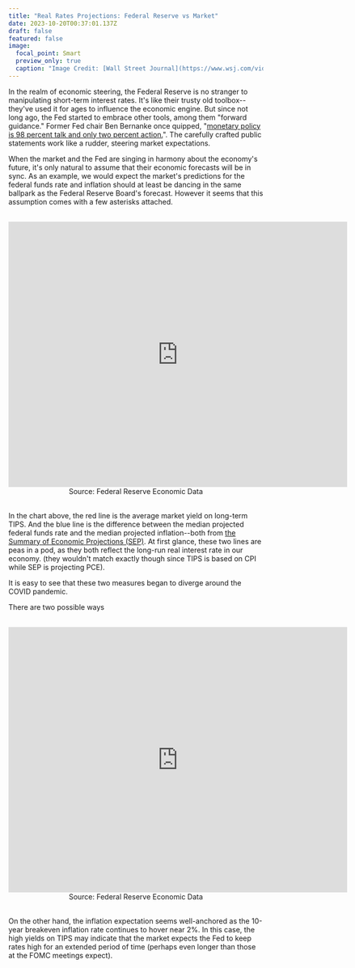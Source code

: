 ```yaml
---
title: "Real Rates Projections: Federal Reserve vs Market"
date: 2023-10-20T00:37:01.137Z
draft: false
featured: false
image:
  focal_point: Smart
  preview_only: true
  caption: "Image Credit: [Wall Street Journal](https://www.wsj.com/video/series/news-explainers/how-the-federal-reserve-makes-and-loses-money/4EF6A156-83FA-4DAD-9BFE-B396FE5BC382)"
---
```


In the realm of economic steering, the Federal Reserve is no stranger to manipulating short-term interest rates. It's like their trusty old toolbox--they've used it for ages to influence the economic engine. But since not long ago, the Fed started to embrace other tools, among them "forward guidance." Former Fed chair Ben Bernanke once quipped, "[monetary policy is 98 percent talk and only two percent action.](https://www.brookings.edu/articles/inaugurating-a-new-blog/)". The carefully crafted public statements work like a rudder, steering market expectations.

When the market and the Fed are singing in harmony about the economy's future, it's only natural to assume that their economic forecasts will be in sync. As an example, we would expect the market's predictions for the federal funds rate and inflation should at least be dancing in the same ballpark as the Federal Reserve Board's forecast. However it seems that this assumption comes with a few asterisks attached.

<br>

<center><iframe src="https://fred.stlouisfed.org/graph/graph-landing.php?g=1anlD&width=670&height=475" scrolling="no" frameborder="0" style="overflow:hidden; width:670px; height:525px;" allowTransparency="true" loading="lazy"></iframe></center>

<center>Source: Federal Reserve Economic Data</center>

<br>

In the chart above, the red line is the average market yield on long-term TIPS. And the blue line is the difference between the median projected federal funds rate and the median projected inflation--both from [the Summary of Economic Projections (SEP)](https://www.federalreserve.gov/monetarypolicy/guide-to-the-summary-of-economic-projections.htm). At first glance, these two lines are peas in a pod, as they both reflect the long-run real interest rate in our economy. (they wouldn't match exactly though since TIPS is based on CPI while SEP is projecting PCE). 

It is easy to see that these two measures began to diverge around the COVID pandemic. 

There are two possible ways 

<br>

<center><iframe src="https://fred.stlouisfed.org/graph/graph-landing.php?g=1anwi&width=670&height=475" scrolling="no" frameborder="0" style="overflow:hidden; width:670px; height:525px;" allowTransparency="true" loading="lazy"></iframe></center>

<center>Source: Federal Reserve Economic Data</center>

<br>

On the other hand, the inflation expectation seems well-anchored as the 10-year breakeven inflation rate continues to hover near 2\%. In this case, the high yields on TIPS may indicate that the market expects the Fed to keep rates high for an extended period of time (perhaps even longer than those at the FOMC meetings expect).


<br>


